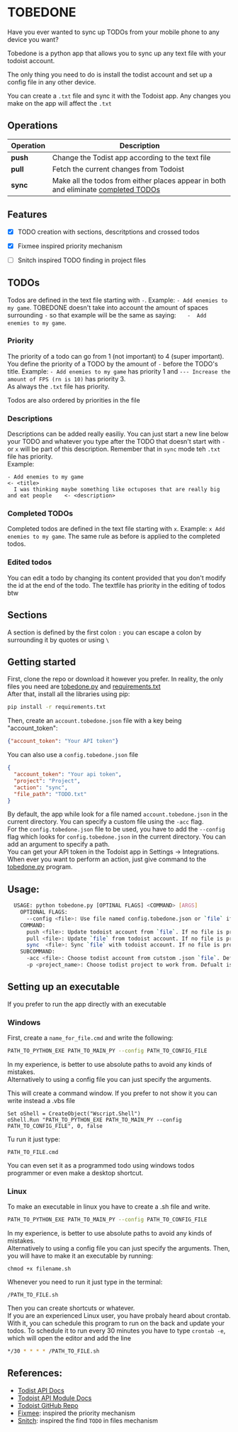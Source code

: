 
# TOBEDONE
Have you ever wanted to sync up TODOs from your mobile phone to any device you want?  

Tobedone is a python app that allows you to sync up any text file with your todoist account.  

The only thing you need to do is install the todist account and set up a config file in any other device.

You can create a `.txt` file and sync it with the Todoist app. Any changes you make on the app will affect the `.txt`

## Operations

| Operation | Description                                                                                            |
|-----------|--------------------------------------------------------------------------------------------------------|
| **push**  | Change the Todist app according to the text file                                                       |
| **pull**  | Fetch the current changes from Todoist                                                                 |
| **sync**  | Make all the todos from either places appear in both and eliminate [completed TODOs](#completed-todos) |
## Features
- [x] TODO creation with sections, descritptions and crossed todos
- [x] Fixmee inspired priority mechanism
- [ ] Snitch inspired TODO finding in project files


## TODOs
Todos are defined in the text file starting with `-`. Example: `- Add enemies to my game`. TOBEDONE doesn't take into 
account the amount of spaces surrounding `-` so that example will be the same as saying: `   -  Add enemies to my game`.  

### Priority
The priority of a todo can go from 1 (not important) to 4 (super important). You define the priority of a TODO by the amount
of `-` before the TODO's title. Example: `- Add enemies to my game` has priority 1 and `--- Increase the amount of FPS (rn is 10)`
has priority 3.  
As always the `.txt` file has priority.

Todos are also ordered by priorities in the file 

### Descriptions

Descriptions can be added really easiliy. You can just start a new line below your TODO and whatever you type after the 
TODO that doesn't start with `-` or `x` will be part of this description. Remember that in `sync` mode teh `.txt` file has
priority.  
Example: 
```
- Add enemies to my game                                                              <- <title>
  I was thinking maybe something like octuposes that are really big and eat people    <- <description>
```

### Completed TODOs
Completed todos are defined in the text file starting with `x`. Example: `x Add enemies to my game`. The same rule as 
before is applied to the completed todos.  

### Edited todos
You can edit a todo by changing its content provided that you don't modify the id at the end of the todo.
The textfile has priority in the editing of todos btw  

## Sections  
A section is defined by the first colon `:` you can escape a colon by surrounding it by quotes or using `\`

## Getting started
First, clone the repo or download it however you prefer. In reality, the only files you need are 
[tobedone.py](tobedone.py) and [requirements.txt](requirements.txt)  
After that, install all the libraries using pip:  
```bash
pip install -r requirements.txt
``` 
Then, create an `account.tobedone.json` file with a key being "account_token":  
```json 
{"account_token": "Your API token"}
```
You can also use a `config.tobedone.json` file  
````json
{
  "account_token": "Your api token",
  "project": "Project",
  "action": "sync",
  "file_path": "TODO.txt"
}
````
By default, the app while look for a file named `account.tobedone.json` in the current directory. You can 
specify a custom file using the `-acc` flag.  
For the `config.tobedone.json` file to be used, you have to add the `--config` flag which looks for
`config.tobedone.json` in the current directory. You can add an argument to specify a path.  
You can get your API token in the Todoist app in Settings -> Integrations.  
When ever you want to perform an action, just give command to the [tobedone.py](tobedone.py) program.  

## Usage:
```bash
  USAGE: python tobedone.py [OPTINAL FLAGS] <COMMAND> [ARGS] 
    OPTIONAL FLAGS:
      --config <file>: Use file named config.tobedone.json or `file` if provided to carry out execution
    COMMAND:
      push <file>: Update todoist account from `file`. If no file is provided the default is 'TODO.txt'
      pull <file>: Update `file` from todoist account. If no file is provided the default is 'TODO.txt'
      sync  <file>: Sync `file` with todoist account. If no file is provided the default is 'TODO.txt'
    SUBCOMMAND:
      -acc <file>: Choose todist account from cutstom .json `file`. Default is account.tobedone.json
      -p <project_name>: Choose todist project to work from. Defualt is `Inbox`
```

## Setting up an executable
If you prefer to run the app directly with an executable  
### Windows
First, create a `name_for_file.cmd` and write the following:  
```bash
PATH_TO_PYTHON_EXE PATH_TO_MAIN_PY --config PATH_TO_CONFIG_FILE
```  
In my experience, is better to use absolute paths to avoid any kinds of mistakes.  
Alternatively to using a config file you can just specify the arguments.  

This will create a command window. If you prefer to not show it you can write instead a .vbs file
```vbs
Set oShell = CreateObject("Wscript.Shell")
oShell.Run "PATH_TO_PYTHON_EXE PATH_TO_MAIN_PY --config PATH_TO_CONFIG_FILE", 0, false
```

Tu run it just type:  
```console
PATH_TO_FILE.cmd
```  
You can even set it as a programmed todo using windows todos programmer or even make a desktop shortcut.  

### Linux
To make an executable in linux you have to create a .sh file and write.  
```bash
PATH_TO_PYTHON_EXE PATH_TO_MAIN_PY --config PATH_TO_CONFIG_FILE
```
In my experience, is better to use absolute paths to avoid any kinds of mistakes.  
Alternatively to using a config file you can just specify the arguments. 
Then, you will have to make it an executable by running:  
```console
chmod +x filename.sh
```
Whenever you need to run it just type in the terminal: 
```console
/PATH_TO_FILE.sh
```
Then you can create shortcuts or whatever.  
If you are an experienced Linux user, you have probaly heard about crontab. With it, you can schedule
this program to run on the back and update your todos. 
To schedule it to run every 30 minutes you have to type `crontab -e`, which will open the editor
and add the line 
```bash
*/30 * * * * /PATH_TO_FILE.sh
```

## References:
- [Todist API Docs](https://developer.todoist.com/sync/v8/#get-all-projects)  
- [Todoist API Module Docs](https://todoist-python.readthedocs.io/en/latest/)  
- [Todoist GitHub Repo](https://github.com/doist/todoist-python)  
- [Fixmee](https://github.com/rolandwalker/fixmee): inspired the priority mechanism  
- [Snitch](https://github.com/tsoding/snitch): inspired the find `TODO` in files mechanism
